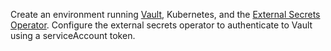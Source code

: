 Create an environment running [Vault], Kubernetes, and the [External Secrets Operator]. Configure the external secrets operator to authenticate to Vault using a serviceAccount token.

[vault]: https://www.vaultproject.io/
[external secrets operator]: https://external-secrets.io/latest/
[step ca]: https://smallstep.com/docs/step-ca/
